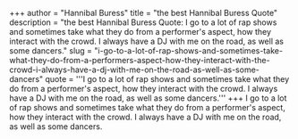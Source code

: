 +++
author = "Hannibal Buress"
title = "the best Hannibal Buress Quote"
description = "the best Hannibal Buress Quote: I go to a lot of rap shows and sometimes take what they do from a performer's aspect, how they interact with the crowd. I always have a DJ with me on the road, as well as some dancers."
slug = "i-go-to-a-lot-of-rap-shows-and-sometimes-take-what-they-do-from-a-performers-aspect-how-they-interact-with-the-crowd-i-always-have-a-dj-with-me-on-the-road-as-well-as-some-dancers"
quote = '''I go to a lot of rap shows and sometimes take what they do from a performer's aspect, how they interact with the crowd. I always have a DJ with me on the road, as well as some dancers.'''
+++
I go to a lot of rap shows and sometimes take what they do from a performer's aspect, how they interact with the crowd. I always have a DJ with me on the road, as well as some dancers.
